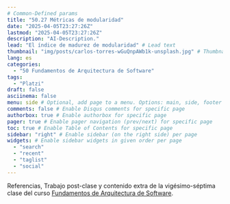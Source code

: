 ```yaml
---
# Common-Defined params
title: "50.27 Métricas de modularidad"
date: "2025-04-05T23:27:26Z"
lastmod: "2025-04-05T23:27:26Z"
description: "AI-Description."
lead: "El índice de madurez de modularidad" # Lead text
thumbnail: "img/posts/carlos-torres-wGuQnpAWb1k-unsplash.jpg" # Thumbnail image
lang: es
categories:
  - "50 Fundamentos de Arquitectura de Software"
tags:
  - "Platzi"
draft: false
asciinema: false
menu: side # Optional, add page to a menu. Options: main, side, footer
comments: false # Enable Disqus comments for specific page
authorbox: true # Enable authorbox for specific page
pager: true # Enable pager navigation (prev/next) for specific page
toc: true # Enable Table of Contents for specific page
sidebar: "right" # Enable sidebar (on the right side) per page
widgets: # Enable sidebar widgets in given order per page
  - "search"
  - "recent"
  - "taglist"
  - "social"
---
```


Referencias, Trabajo post-clase y contenido extra de la vigésimo-séptima clase del curso [Fundamentos de Arquitectura de Software](https://platzi.com/). 

<!--more-->

